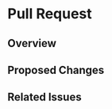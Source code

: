 # Pull Request

<!-- PLEASE READ THE COMMENTS BELOW -->

## Overview

<!-- Briefly summarize the proposed changes -->

## Proposed Changes

<!-- Provide specific details of what is changing -->

## Related Issues

<!--
Examples:
Fixes #123
Related to #101
-->
